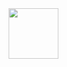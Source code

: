<div id="header" align="center">
  <img src="https://media.giphy.com/media/gjrYDwbjnK8x36xZIO/giphy.gif" width="100">
</div>
<img src="https://komarev.com/ghpvc/?username=DossHAK&style=flat-square&color=blue" align="center" alt=""/>
